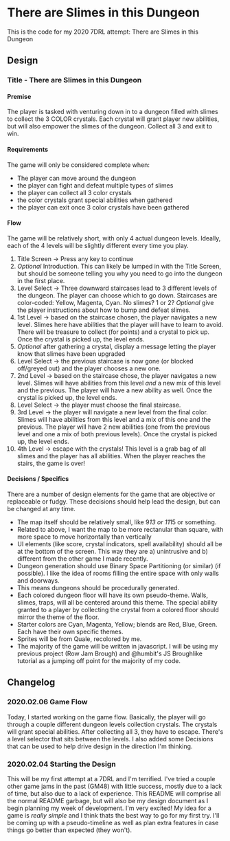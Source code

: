 # There are Slimes in this Dungeon
This is the code for my 2020 7DRL attempt: There are Slimes in this Dungeon
 
## Design
### Title - There are Slimes in this Dungeon
#### Premise
The player is tasked with venturing down in to a dungeon filled with slimes to collect the 3 COLOR crystals. Each crystal will grant player new abilities, but will also empower the slimes of the dungeon. Collect all 3 and exit to win.
#### Requirements
The game will only be considered complete when:
* The player can move around the dungeon
* the player can fight and defeat multiple types of slimes
* the player can collect all 3 color crystals
* the color crystals grant special abilities when gathered
* the player can exit once 3 color crystals have been gathered
#### Flow
The game will be relatively short, with only 4 actual dungeon levels. Ideally, each of the 4 levels will be slightly different every time you play.
1. Title Screen -> Press any key to continue
2. _Optional_ Introduction. This can likely be lumped in with the Title Screen, but should be someone telling you why you need to go into the dungeon in the first place.
3. Level Select -> Three downward staircases lead to 3 different levels of the dungeon. The player can choose which to go down. Staircases are color-coded: Yellow, Magenta, Cyan. No slimes? 1 or 2? _Optional_ give the player instructions about how to bump and defeat slimes.
4. 1st Level -> based on the staircase chosen, the player navigates a new level. Slimes here have abilities that the player will have to learn to avoid. There will be treasure to collect (for points) and a crystal to pick up. Once the crystal is picked up, the level ends.
4. _Optional_ after gathering a crystal, display a message letting the player know that slimes have been upgraded
5. Level Select -> the previous staircase is now gone (or blocked off/greyed out) and the player chooses a new one.
6. 2nd Level -> based on the staircase chose, the player navigates a new level. Slimes will have abilities from this level _and_ a new mix of this level and the previous. The player will have a new ability as well. Once the crystal is picked up, the level ends.
7. Level Select -> the player must choose the final staircase.
8. 3rd Level -> the player will navigate a new level from the final color. Slimes will have abilities from this level and a mix of this one and the previous. The player will have 2 new abilities (one from the previous level and one a mix of both previous levels). Once the crystal is picked up, the level ends.
9. 4th Level -> escape with the crystals! This level is a grab bag of all slimes and the player has all abilities. When the player reaches the stairs, the game is over!
#### Decisions / Specifics
There are a number of design elements for the game that are objective or replaceable or fudgy. These decisions should help lead the design, but can be changed at any time.
* The map itself should be relatively small, like 9*13 or 11*15 or something.
* Related to above, I want the map to be more rectanular than square, with more space to move horizontally than vertically
* UI elements (like score, crystal indicators, spell availability) should all be at the bottom of the screen. This way they are a) unintrusive and b) different from the other game I made recently.
* Dungeon generation should use Binary Space Partitioning (or similar) (if possible). I like the idea of rooms filling the entire space with only walls and doorways.
* This means dungeons should be procedurally generated.
* Each colored dungeon floor will have its own pseudo-theme. Walls, slimes, traps, will all be centered around this theme. The special ability granted to a player by collecting the crystal from a colored floor should mirror the theme of the floor. 
* Starter colors are Cyan, Magenta, Yellow; blends are Red, Blue, Green. Each have their own specific themes.
* Sprites will be from Quale, recolored by me.
* The majority of the game will be written in javascript. I will be using my previous project (Row Jam Brough) and @humbit's JS Broughlike tutorial as a jumping off point for the majority of my code.

## Changelog
### 2020.02.06 Game Flow
Today, I started working on the game flow. Basically, the player will go through a couple different dungeon levels collection crystals. The crystals will grant special abilities. After collecting all 3, they have to escape. There's a level selector that sits between the levels. I also added some Decisions that can be used to help drive design in the direction I'm thinking.
### 2020.02.04 Starting the Design
This will be my first attempt at a 7DRL and I'm terrified. I've tried a couple other game jams in the past (GM48) with little success, mostly due to a lack of time, but also due to a lack of experience. This README will comprise all the normal README garbage, but will also be my design document as I begin planning my week of development. I'm very excited! My idea for a game is _really simple_ and I think thats the best way to go for my first try. I'll be coming up with a pseudo-timeline as well as plan extra features in case things go better than expected (they won't).

